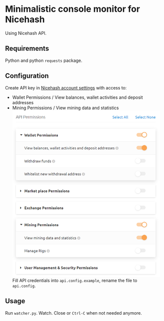 # Minimalistic console monitor for Nicehash
Using Nicehash API.
## Requirements
Python and python `requests` package.
## Configuration
Create API key in [Nicehash account settings](https://www.nicehash.com/my/settings/keys) with access to:
* Wallet Permissions / View balances, wallet activities and deposit addresses
* Mining Permissions / View mining data and statistics
![API settings image](https://github.com/Ilya-VK/Nicehash-rig-watcher/blob/f7490c8d4a836cb722106d11ea55cdfbe7747047/api%20settings.png)
Fill API credentials into `api.config.example`, rename the file to `api.config`.
## Usage
 Run `watcher.py`. Watch. Close or `Ctrl-C` when not needed anymore.
